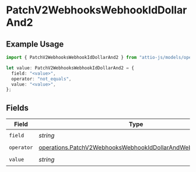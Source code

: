 # PatchV2WebhooksWebhookIdDollarAnd2

## Example Usage

```typescript
import { PatchV2WebhooksWebhookIdDollarAnd2 } from "attio-js/models/operations";

let value: PatchV2WebhooksWebhookIdDollarAnd2 = {
  field: "<value>",
  operator: "not_equals",
  value: "<value>",
};
```

## Fields

| Field                                                                                                                                        | Type                                                                                                                                         | Required                                                                                                                                     | Description                                                                                                                                  |
| -------------------------------------------------------------------------------------------------------------------------------------------- | -------------------------------------------------------------------------------------------------------------------------------------------- | -------------------------------------------------------------------------------------------------------------------------------------------- | -------------------------------------------------------------------------------------------------------------------------------------------- |
| `field`                                                                                                                                      | *string*                                                                                                                                     | :heavy_check_mark:                                                                                                                           | N/A                                                                                                                                          |
| `operator`                                                                                                                                   | [operations.PatchV2WebhooksWebhookIdDollarAndWebhooksOperator](../../models/operations/patchv2webhookswebhookiddollarandwebhooksoperator.md) | :heavy_check_mark:                                                                                                                           | N/A                                                                                                                                          |
| `value`                                                                                                                                      | *string*                                                                                                                                     | :heavy_check_mark:                                                                                                                           | N/A                                                                                                                                          |